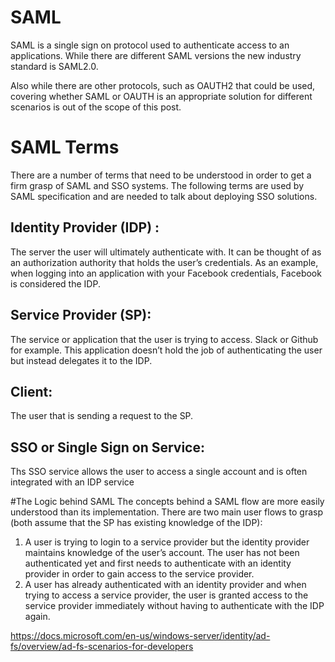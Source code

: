 # SAML

SAML is a single sign on protocol used to authenticate access to an applications. While there are different SAML versions
the new industry standard is SAML2.0.

Also while there are other protocols, such as OAUTH2 that could be used, covering whether SAML or OAUTH is an appropriate solution 
for different scenarios is out of the scope of this post. 

# SAML Terms
There are a number of terms that need to be understood in order to get a firm grasp of SAML and SSO systems. The following terms are used by SAML specification and are needed to talk about deploying SSO solutions.

## Identity Provider (IDP) : 
The server the user will ultimately authenticate with. It can be thought of as an authorization authority that holds the user’s credentials. As an example, when logging into an application with your Facebook credentials, Facebook is considered the IDP.

## Service Provider (SP): 
The service or application that the user is trying to access. Slack or Github for example. This application doesn’t hold the job of authenticating the user but instead delegates it to the IDP.

## Client: 
The user that is sending a request to the SP.

## SSO or Single Sign on Service: 
Ths SSO service allows the user to access a single account and is often integrated with an IDP service

#The Logic behind SAML
The concepts behind a SAML flow are more easily understood than its implementation. There are two main user flows to grasp (both assume that the SP has existing knowledge of the IDP):

1. A user is trying to login to a service provider but the identity provider maintains knowledge of the user’s account. The user has not been authenticated yet and first needs to authenticate with an identity provider in order to gain access to the service provider.
2. A user has already authenticated with an identity provider and when trying to access a service provider, the user is granted access to the service provider immediately without having to authenticate with the IDP again.




https://docs.microsoft.com/en-us/windows-server/identity/ad-fs/overview/ad-fs-scenarios-for-developers
